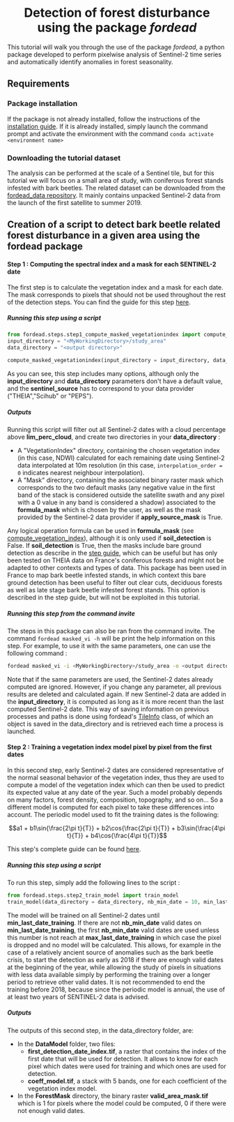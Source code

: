 # <div align="center"> Detection of forest disturbance using the package _fordead_ </div>

This tutorial will walk you through the use of the package _fordead_, a python package developed to perform pixelwise analysis of Sentinel-2 time series and automatically identify anomalies in forest seasonality. 

## Requirements
### Package installation 
If the package is not already installed, follow the instructions of the [installation guide](https://fordead.gitlab.io/fordead_package/). 
If it is already installed, simply launch the command prompt and activate the environment with the command `conda activate <environment name>`

### Downloading the tutorial dataset

The analysis can be performed at the scale of a Sentinel tile, but for this tutorial we will focus on a small area of study, with coniferous forest stands infested with bark beetles. The related dataset can be downloaded from the [fordead_data repository](https://gitlab.com/fordead/fordead_data). It mainly contains unpacked Sentinel-2 data from the launch of the first satellite to summer 2019. 

## Creation of a script to detect bark beetle related forest disturbance in a given area using the fordead package

#### Step 1 : Computing the spectral index and a mask for each SENTINEL-2 date

The first step is to calculate the vegetation index and a mask for each date. The mask corresponds to pixels that should not be used throughout the rest of the detection steps.
You can find the guide for this step [here](https://fordead.gitlab.io/fordead_package/docs/user_guides/english/01_compute_masked_vegetationindex/).

##### Running this step using a script

```python
from fordead.steps.step1_compute_masked_vegetationindex import compute_masked_vegetationindex
input_directory = "<MyWorkingDirectory>/study_area"
data_directory = "<output directory>"

compute_masked_vegetationindex(input_directory = input_directory, data_directory = data_directory, lim_perc_cloud = 0.4, interpolation_order = 0, sentinel_source  = "THEIA", soil_detection = False, formula_mask = "B2 > 600", vi = "NDWI", apply_source_mask = True)
```

As you can see, this step includes many options, although only the **input_directory** and **data_directory** parameters don't have a default value, and the **sentinel_source** has to correspond to your data provider ("THEIA","Scihub" or "PEPS").

##### Outputs

Running this script will filter out all Sentinel-2 dates with a cloud percentage above **lim_perc_cloud**, and create two directories in your **data_directory** :
- A "VegetationIndex" directory, containing the chosen vegetation index (in this case, NDWI) calculated for each remaining date using Sentinel-2 data interpolated at 10m resolution (in this case, `interpolation_order = 0` indicates nearest neighbour interpolation).
- A "Mask" directory, containing the associated binary raster mask which corresponds to the two default masks (any negative value in the first band of the stack is considered outside the satellite swath and any pixel with a 0 value in any band is considered a shadow) associated to the **formula_mask** which is chosen by the user, as well as the mask provided by the Sentinel-2 data provider if **apply_source_mask** is True.

Any logical operation formula can be used in **formula_mask** (see [compute_vegetation_index](https://fordead.gitlab.io/fordead_package/reference/fordead/masking_vi/#compute_vegetation_index)), although it is only used if **soil_detection** is False. If **soil_detection** is True, then the masks include bare ground detection as describe in the [step guide](https://fordead.gitlab.io/fordead_package/docs/user_guides/english/01_compute_masked_vegetationindex/), which can be useful but has only been tested on THEIA data on France's coniferous forests and might not be adapted to other contexts and types of data. This package has been used in France to map bark beetle infested stands, in which context this bare ground detection has been useful to filter out clear cuts, deciduous forests as well as late stage bark beetle infested forest stands. This option is described in the step guide, but will not be exploited in this tutorial.

##### Running this step from the command invite

The steps in this package can also be ran from the command invite. The command `fordead masked_vi -h` will be print the help information on this step. For example, to use it with the same parameters, one can use the following command :
```bash
fordead masked_vi -i <MyWorkingDirectory>/study_area -o <output directory> -n 0.4 --interpolation_order 0 --sentinel_source THEIA --formula_mask "(B2 > 600)" --vi NDWI --apply_source_mask
```
Note that if the same parameters are used, the Sentinel-2 dates already computed are ignored. However, if you change any parameter, all previous results are deleted and calculated again. If new Sentinel-2 data are added in the **input_directory**, it is computed as long as it is more recent than the last computed Sentinel-2 date. This way of saving information on previous processes and paths is done using fordead's [TileInfo](https://fordead.gitlab.io/fordead_package/docs/examples/ex_tileinfo_object/) class, of which an object is saved in the data_directory and is retrieved each time a process is launched.

#### Step 2 : Training a vegetation index model pixel by pixel from the first dates

In this second step, early Sentinel-2 dates are considered representative of the normal seasonal behavior of the vegetation index, thus they are used to compute a model of the vegetation index which can then be used to predict its expected value at any date of the year. Such a model probably depends on many factors, forest density, composition, topography, and so on... So a different model is computed for each pixel to take these differences into account. The periodic model used to fit the training dates is the following:
```math
a1 + b1\sin{\frac{2\pi t}{T}} + b2\cos{\frac{2\pi t}{T}} + b3\sin{\frac{4\pi t}{T}} + b4\cos{\frac{4\pi t}{T}}
```
This step's complete guide can be found [here](https://fordead.gitlab.io/fordead_package/docs/user_guides/english/02_train_model/).

##### Running this step using a script

To run this step, simply add the following lines to the script :
```python
from fordead.steps.step2_train_model import train_model
train_model(data_directory = data_directory, nb_min_date = 10, min_last_date_training="2018-01-01", max_last_date_training="2018-06-01")
```

The model will be trained on all Sentinel-2 dates until **min_last_date_training**. If there are not **nb_min_date** valid dates on **min_last_date_training**, the first **nb_min_date** valid dates are used unless this number is not reach at **max_last_date_training** in which case the pixel is dropped and no model will be calculated. This allows, for example in the case of a relatively ancient source of anomalies such as the bark beetle crisis, to start the detection as early as 2018 if there are enough valid dates at the beginning of the year, while allowing the study of pixels in situations with less data available simply by performing the training over a longer period to retrieve other valid dates. It is not recommended to end the training before 2018, because since the periodic model is annual, the use of at least two years of SENTINEL-2 data is advised.

##### Outputs

The outputs of this second step, in the data_directory folder, are:
- In the **DataModel** folder, two files:
    - **first_detection_date_index.tif**, a raster that contains the index of the first date that will be used for detection. It allows to know for each pixel which dates were used for training and which ones are used for detection.
    - **coeff_model.tif**, a stack with 5 bands, one for each coefficient of the vegetation index model.
- In the **ForestMask** directory, the binary raster **valid_area_mask.tif** which is 1 for pixels where the model could be computed, 0 if there were not enough valid dates.

